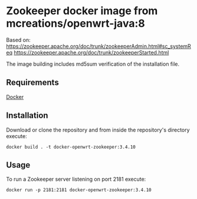 # Zookeeper docker image from mcreations/openwrt-java:8

Based on:
https://zookeeper.apache.org/doc/trunk/zookeeperAdmin.html#sc_systemReq
https://zookeeper.apache.org/doc/trunk/zookeeperStarted.html

The image building includes md5sum verification of the installation file. 

## Requirements 

[Docker](https://www.docker.com/)

## Installation 


Download or clone the repository and from inside the repository's directory execute: 

```
docker build . -t docker-openwrt-zookeeper:3.4.10
```

## Usage

To run a Zookeeper server listening on port 2181 execute:

```
docker run -p 2181:2181 docker-openwrt-zookeeper:3.4.10
```

